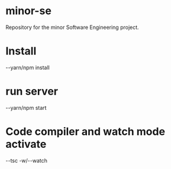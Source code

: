 # minor-se
Repository for the minor Software Engineering project.

# Install
--yarn/npm install

# run server
--yarn/npm start

# Code compiler and watch mode activate
--tsc -w/--watch
